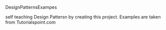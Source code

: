 
DesignPatternsExampes

self teaching Design Pattersn by creating this project. Examples are taken from Tutorialspoint.com
